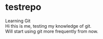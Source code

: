 # testrepo
Learning Git 
<br>
Hi this is me, testing my knowledge of git.
<br>
Will start using git more frequently from now. 
